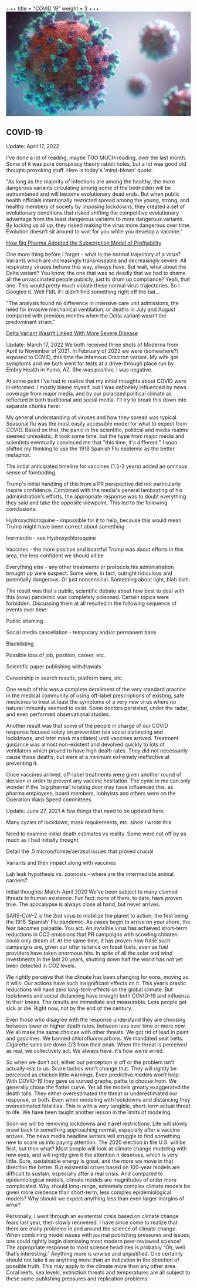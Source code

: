 +++
title = "COVID 19"
weight = 3
+++
![covid-19](covid-19.jpeg "covid-19")

## COVID-19

Update: April 17, 2022

I've done a lot of reading, maybe TOO MUCH reading, over the last month. Some of it was pure conspiracy theory rabbit holes, but a lot was good old thought-provoking stuff. Here is today's 'mind-blown' quote:

"As long as the majority of infections are among the healthy, the more dangerous variants circulating among some of the bedridden will be outnumbered and will become evolutionary dead ends. But when public health officials intentionally restricted spread among the young, strong, and healthy members of society by imposing lockdowns, they created a set of evolutionary conditions that risked shifting the competitive evolutionary advantage from the least dangerous variants to more dangerous variants. By locking us all up, they risked making the virus more dangerous over time. Evolution doesn’t sit around to wait for you while you develop a vaccine."

[How Big Pharma Adopted the Subscription Model of Profitability](https://brownstone.org/articles/your-booster-life-how-big-pharma-adopted-the-subscription-model-of-profitability/)

One more thing before I forget - what is the normal trajectory of a virus? Variants which are increasingly transmissable and decreasingly severe. All respiratory viruses behave this way, always have. But wait, what about the Delta variant? You know, the one that was so deadly that we had to shame all the unvaccinated people publicly, just to drum up compliance? Yeah, that one. This would pretty much violate these normal virus trajectories. So I Googled it. Well FML if I didn't find something right off the bat...

"The analysis found no difference in intensive care unit admissions, the need for invasive mechanical ventilation, or deaths in July and August compared with previous months when the Delta variant wasn’t the predominant strain."

[Delta Variant Wasn’t Linked With More Severe Disease](https://jamanetwork.com/journals/jama/article-abstract/2787105)

Update: March 17, 2022
We both received three shots of Moderna from April to November of 2021. In February of 2022 we were (somewhere?) exposed to COVID, this time the infamous Omicron variant. My wife got symptoms and we both went for tests at a drive-through place run by Embry Health in Yuma, AZ. She was positive, I was negative.

At some point I've had to realize that my initial thoughts about COVID were ill-informed. I mostly blame myself, but I was definitely influenced by news coverage from major media, and by our polarized political climate as reflected in both traditional and social media. I'll try to break this down into separate chunks here:

My general understanding of viruses and how they spread was typical. Seasonal flu was the most easily accessible model for what to expect from COVID. Based on that, the panic in the scientific, political and media realms seemed unrealistic. It took some time, but the hype from major media and scientists eventually convinced me that "this time, it's different." I soon shifted my thinking to use the 1918 Spanish Flu epidemic as the better metaphor.

The initial anticipated timeline for vaccines (1.5-2 years) added an ominous sense of foreboding.

Trump's initial handling of this from a PR perspective did not particularly inspire confidence. Combined with the media's general lambasting of his administration's efforts, the appropriate response was to doubt everything they said and take the opposite viewpoint. This led to the following conclusions:

Hydroxychloroquine - impossible for it to help, because this would mean Trump might have been correct about something

Ivermectin - see Hydroxychloroquine

Vaccines - the more positive and boastful Trump was about efforts in this area, the less confident we should all be

Everything else - any other treatments or protocols his administration brought up were suspect. Some were, in fact, outright ridiculous and potentially dangerous. Or just nonsensical. Something about light, blah blah.

The result was that a public, scientific debate about how best to deal with this (now) pandemic was completely poisoned. Certain topics were forbidden. Discussing them at all resulted in the following sequence of events over time:

Public shaming.

Social media cancellation - temporary and/or permanent bans

Blacklisting

Possible loss of job, position, career, etc.

Scientific paper publishing withdrawals

Censorship in search results, platform bans, etc.

One result of this was a complete derailment of the very standard practice in the medical community of using off-label prescriptions of existing, safe medicines to treat at least the symptoms of a very new virus where no natural immunity seemed to exist. Some doctors persisted, under the radar, and even performed observational studies.

Another result was that some of the people in charge of our COVID response focused solely on prevention (via social distancing and lockdowns, and later mask mandates) until vaccines arrived. Treatment guidance was almost non-existent and devolved quickly to lots of ventilators which proved to have high death rates. They did not necessarily cause these deaths, but were at a minimum extremely ineffective at preventing it.

Once vaccines arrived, off-label treatments were given another round of derision in order to prevent any vaccine hesitation. The cynic in me can only wonder if the 'big pharma' rotating door may have influenced this, as pharma employees, board members, lobbyists and others were on the Operation Warp Speed committees.

Update: June 27, 2021
A few things that need to be updated here:

Many cycles of lockdown, mask requirements, etc. since I wrote this

Need to examine initial death estimates vs reality. Some were not off by as much as I had initially thought

Detail the .5 micron/fomite/aerosol issues that proved crucial

Variants and their impact along with vaccines

Lab leak hypothesis vs. zoonosis - where are the intermediate animal carriers?

Initial thoughts: March-April 2020
We’ve been subject to many claimed threats to human existence. Fun fact: none of them, to date, have proven true. The apocalypse is always close at hand, but never arrives.

SARS-CoV-2 is the 2nd virus to mobilize the planet to action, the first being the 1918 ‘Spanish’ Flu pandemic. As cases begin to arrive on your shore, the fear becomes palpable. You act. An invisible virus has achieved short-term reductions in CO2 emissions that PR campaigns with scowling children could only dream of. At the same time, it has proven how futile such campaigns are, given our utter reliance on fossil fuels, even as fuel providers have taken enormous hits. In spite of all the solar and wind investments in the last 20 years, shutting down half the world has not yet been detected in CO2 levels.

We rightly perceive that the climate has been changing for eons, moving as it wills. Our actions have such insignificant effects on it. This year’s drastic reductions will have zero long-term effects on the global climate. But lockdowns and social distancing have brought both COVID-19 and influenza to their knees. The results are immediate and measurable. Less people get sick or die. Right now, not by the end of the century.

Even those who disagree with the response understand they are choosing between lower or higher death rates, between less over time or more now. We all make the same choices with other threats. We got rid of lead in paint and gasolines. We banned chlorofluorocarbons. We mandated seat belts. Cigarette sales are down 2/3 from their peak. When the threat is perceived as real, we collectively act. We always have. It’s how we’re wired.

So when we don’t act, either our perception is off or the problem isn’t actually real to us. Scare tactics won’t change that. They will rightly be perceived as chicken little warnings. Even predictive models won’t help. With COVID-19 they gave us curved graphs, paths to choose from. We generally chose the flatter curve. Yet all the models greatly exaggerated the death tolls. They either overestimated the threat or underestimated our response, or both. Even when modeling with lockdowns and distancing they overestimated fatalities. This is with a very tangible, short-term actual threat to life. We have been taught another lesson in the limits of modeling.

Soon we will be removing lockdowns and travel restrictions. Life will slowly crawl back to something approaching normal, especially after a vaccine arrives. The news media headline writers will struggle to find something new to scare us into paying attention. The 2020 election in the U.S. will be first, but then what? Most people will look at climate change modeling with new eyes, and will rightly give it the attention it deserves, which is very little. Sure, sustainable energy is great, and the more we move in that direction the better. But existential crises based on 100-year models are difficult to sustain, especially after a real crisis. And compared to epidemiological models, climate models are magnitudes of order more complicated. Why should long-range, extremely complex climate models be given more credence than short-term, less complex epidemiological models? Why should we expect anything less than even larger margins of error?

Personally, I went through an existential crisis based on climate change fears last year, then slowly recovered. I have since come to realize that there are many problems in and around the science of climate change. When combining model issues with journal publishing pressures and issues, one could rightly begin dismissing most modern peer-reviewed science! The appropriate response to most science headlines is probably “Oh, well that’s interesting.” Anything more is unwise and unjustified. One certainly should not take it as anything more than an indication in the direction of possible truth. This may apply to the climate more than any other area. Coral reefs, sea levels, extinction threats and temperatures are all subject to these same publishing pressures and replication problems.